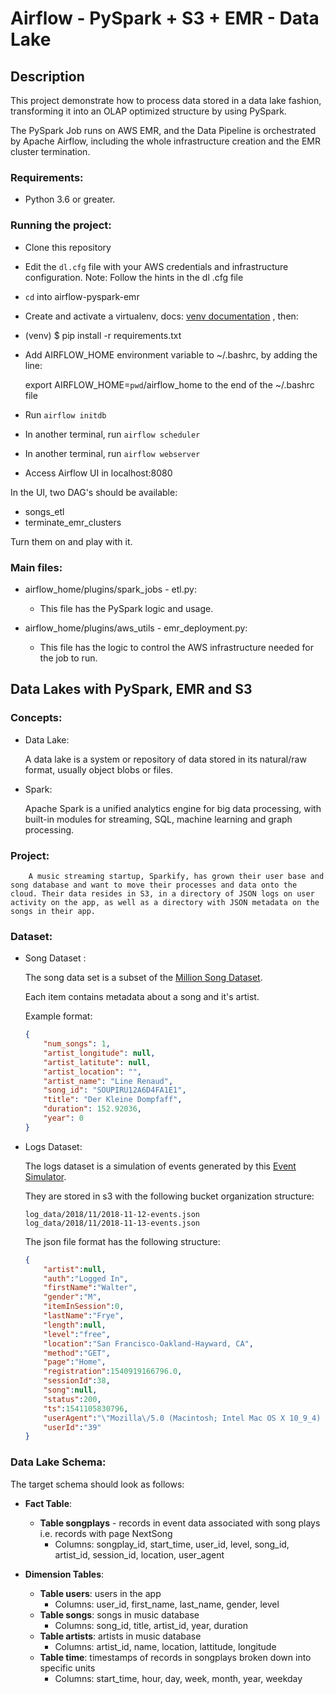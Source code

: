 
# Airflow - PySpark + S3 + EMR - Data Lake  

## Description
This project demonstrate how to process data stored in a data lake fashion, transforming it into an OLAP optimized structure by using PySpark. 

The PySpark Job runs on AWS EMR, and the Data Pipeline is orchestrated by Apache Airflow, including the whole infrastructure creation and the EMR cluster termination.

 ### Requirements:

 - Python 3.6 or greater.

 
### Running the project:  
 -  Clone this repository
 - Edit the `dl.cfg` file with your AWS credentials and infrastructure configuration. Note: Follow the hints in the dl .cfg file
 -  `cd` into airflow-pyspark-emr
 - Create and activate a virtualenv, docs: [venv documentation](https://docs.python.org/3/library/venv.html)   , then:
 - (venv) $ pip install -r requirements.txt
 - Add AIRFLOW_HOME environment variable to ~/.bashrc, by adding the line:										

    export AIRFLOW_HOME=`pwd`/airflow_home
    to the end of the ~/.bashrc file

 -  Run `airflow initdb`
 -  In another terminal, run `airflow scheduler`
 - In another terminal, run `airflow webserver`
 - Access Airflow UI in localhost:8080

In the UI, two DAG's should be available: 

 - songs_etl
 - terminate_emr_clusters

Turn them on and play with it.

### Main files:
 - airflow_home/plugins/spark_jobs - etl.py:
 
     - This file has the PySpark logic and usage.
 
 - airflow_home/plugins/aws_utils - emr_deployment.py:
 
    - This file has the logic to control the AWS infrastructure needed for the job to run.


## Data Lakes with PySpark, EMR and S3

### Concepts:

- Data Lake:

    A data lake is a system or repository of data stored in its natural/raw format, usually object blobs or files.
    
- Spark:

    Apache Spark is a unified analytics engine for big data processing, with built-in modules for streaming, SQL, machine learning and graph processing.

### Project:

        A music streaming startup, Sparkify, has grown their user base and song database and want to move their processes and data onto the cloud. Their data resides in S3, in a directory of JSON logs on user activity on the app, as well as a directory with JSON metadata on the songs in their app.

### Dataset:
- Song Dataset :
    
    The song data set is a subset of the [Million Song Dataset](https://labrosa.ee.columbia.edu/millionsong/).

    Each item contains metadata about a song and it's artist.

    Example format:

    ``` json
    {
        "num_songs": 1, 
        "artist_longitude": null,
        "artist_latitute": null,
        "artist_location": "", 
        "artist_name": "Line Renaud", 
        "song_id": "SOUPIRU12A6D4FA1E1", 
        "title": "Der Kleine Dompfaff", 
        "duration": 152.92036, 
        "year": 0
    }
    ```

- Logs Dataset:

    The logs dataset is a simulation of events generated by this [Event Simulator](https://github.com/Interana/eventsim).

    They are stored in s3 with the following bucket organization structure:

    ``` 
    log_data/2018/11/2018-11-12-events.json
    log_data/2018/11/2018-11-13-events.json
    ```
    
    The json file format has the following structure:

    ``` json
    {
        "artist":null,
        "auth":"Logged In",
        "firstName":"Walter",
        "gender":"M",
        "itemInSession":0,
        "lastName":"Frye",
        "length":null,
        "level":"free",
        "location":"San Francisco-Oakland-Hayward, CA",
        "method":"GET",
        "page":"Home",
        "registration":1540919166796.0,
        "sessionId":38,
        "song":null,
        "status":200,
        "ts":1541105830796,
        "userAgent":"\"Mozilla\/5.0 (Macintosh; Intel Mac OS X 10_9_4) AppleWebKit\/537.36 (KHTML, like Gecko) Chrome\/36.0.1985.143 Safari\/537.36\"",
        "userId":"39"
    }
    ```

### Data Lake Schema:

The target schema should look as follows:

- **Fact Table**:
    - **Table songplays** - records in event data associated with song plays i.e. records with page NextSong
        - Columns: songplay_id, start_time, user_id, level, song_id, artist_id, session_id, location, user_agent

- **Dimension Tables**:
    - **Table users**: users in the app
        - Columns: user_id, first_name, last_name, gender, level
    - **Table songs**: songs in music database
        - Columns: song_id, title, artist_id, year, duration
    - **Table artists**: artists in music database
        - Columns: artist_id, name, location, lattitude, longitude
    - **Table time**: timestamps of records in songplays broken down into specific units
        - Columns: start_time, hour, day, week, month, year, weekday